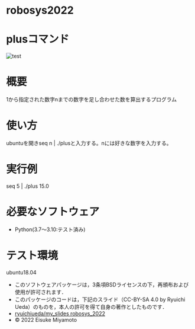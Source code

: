 # robosys2022
# plusコマンド

![test](https://github.com/eisuk029/robosys2022/actions/workflows/test.yml/badge.svg)

# 概要
1から指定された数字nまでの数字を足し合わせた数を算出するプログラム

# 使い方
ubuntuを開きseq n | ./plusと入力する。nには好きな数字を入力する。

# 実行例
seq 5 | ./plus
15.0

# 必要なソフトウェア
* Python(3.7～3.10:テスト済み)

# テスト環境
ubuntu18.04



 * このソフトウェアパッケージは，3条項BSDライセンスの下，再頒布および使用が許可されます．
 * このパッケージのコードは，下記のスライド（CC-BY-SA 4.0 by Ryuichi Ueda）のものを，本人の許可を得て自身の著作としたものです．
 * [ryuichiueda/my_slides robosys_2022](https://github.com/ryuichiueda/my_slides/tree/master/robosys_2022)
 * © 2022 Eisuke Miyamoto

